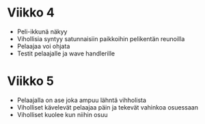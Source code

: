 # Viikko 4
- Peli-ikkunä näkyy
- Vihollisia syntyy satunnaisiin paikkoihin pelikentän reunoilla
- Pelaajaa voi ohjata
- Testit pelaajalle ja wave handlerille

# Viikko 5
- Pelaajalla on ase joka ampuu lähntä vihholista
- Viholliset kävelevät pelaajaa päin ja tekevät vahinkoa osuessaan
- Viholliset kuolee kun niihin osuu
